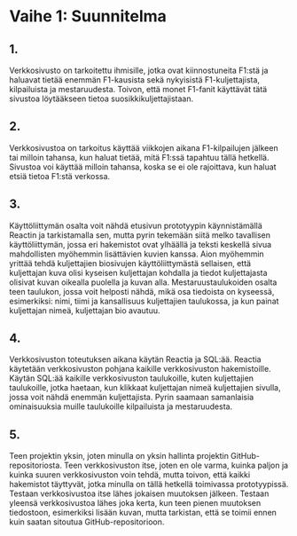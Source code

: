 # Vaihe 1: Suunnitelma

## 1.
Verkkosivusto on tarkoitettu ihmisille, jotka ovat kiinnostuneita F1:stä ja haluavat tietää enemmän F1-kausista sekä nykyisistä F1-kuljettajista, kilpailuista ja mestaruudesta. Toivon, että monet F1-fanit käyttävät tätä sivustoa löytääkseen tietoa suosikkikuljettajistaan.

## 2.
Verkkosivustoa on tarkoitus käyttää viikkojen aikana F1-kilpailujen jälkeen tai milloin tahansa, kun haluat tietää, mitä F1:ssä tapahtuu tällä hetkellä. Sivustoa voi käyttää milloin tahansa, koska se ei ole rajoittava, kun haluat etsiä tietoa F1:stä verkossa.

## 3.
Käyttöliittymän osalta voit nähdä etusivun prototyypin käynnistämällä Reactin ja tarkistamalla sen, mutta pyrin tekemään siitä melko tavallisen käyttöliittymän, jossa eri hakemistot ovat ylhäällä ja teksti keskellä sivua mahdollisten myöhemmin lisättävien kuvien kanssa. Aion myöhemmin yrittää tehdä kuljettajien biosivujen käyttöliittymästä sellaisen, että kuljettajan kuva olisi kyseisen kuljettajan kohdalla ja tiedot kuljettajasta olisivat kuvan oikealla puolella ja kuvan alla. Mestaruustaulukoiden osalta teen taulukon, jossa voit helposti nähdä, mikä osa tiedoista on kyseessä, esimerkiksi: nimi, tiimi ja kansallisuus kuljettajien taulukossa, ja kun painat kuljettajan nimeä, kuljettajan bio avautuu.

## 4.
Verkkosivuston toteutuksen aikana käytän Reactia ja SQL:ää. Reactia käytetään verkkosivuston pohjana kaikille verkkosivuston hakemistoille. Käytän SQL:ää kaikille verkkosivuston taulukoille, kuten kuljettajien taulukoille, jotka haetaan, kun klikkaat kuljettajan nimeä kuljettajien sivulla, jossa voit nähdä enemmän kuljettajista. Pyrin saamaan samanlaisia ominaisuuksia muille taulukoille kilpailuista ja mestaruudesta.

## 5.
Teen projektin yksin, joten minulla on yksin hallinta projektin GitHub-repositoriosta. Teen verkkosivuston itse, joten en ole varma, kuinka paljon ja kuinka suuren verkkosivuston voin tehdä, mutta toivon, että kaikki hakemistot täyttyvät, jotka minulla on tällä hetkellä toimivassa prototyypissä. Testaan verkkosivustoa itse lähes jokaisen muutoksen jälkeen. Testaan yleensä verkkosivustoa lähes joka kerta, kun teen pienen muutoksen tiedostoon, esimerkiksi lisään kuvan, mutta tarkistan, että se toimii ennen kuin saatan sitoutua GitHub-repositorioon.
